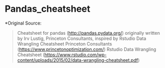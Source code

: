 # Pandas_cheatsheet
*Original Source:
> Cheatsheet for pandas (http://pandas.pydata.org/) originally written by Irv Lustig, Princeton Consultants, inspired by Rstudio Data Wrangling Cheatsheet
> Princeton Consultants (https://www.princetonoptimization.com/)
> Rstudio Data Wrangling Cheatsheet (https://www.rstudio.com/wp-content/uploads/2015/02/data-wrangling-cheatsheet.pdf)
